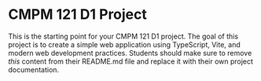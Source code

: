 # CMPM 121 D1 Project

This is the starting point for your CMPM 121 D1 project. The goal of this project is to create a simple web application using TypeScript, Vite, and modern web development practices. Students should make sure to remove _this_ content from their README.md file and replace it with their own project documentation.
